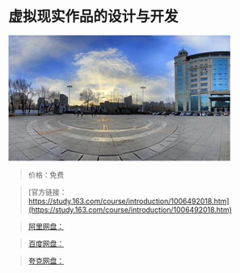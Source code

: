 # 虚拟现实作品的设计与开发

![img](../../../assets/study163/free/470758b72be04c0685efaadaed40efcb.png)

> 价格：免费

> [官方链接：https://study.163.com/course/introduction/1006492018.htm](https://study.163.com/course/introduction/1006492018.htm)

> [阿里网盘：]()

> [百度网盘：]()

> [夸克网盘：]()
